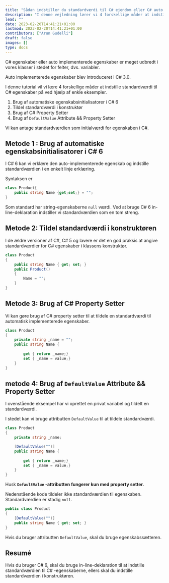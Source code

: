 ```yaml
---
title: "Sådan indstiller du standardværdi til C# ejendom eller C# auto implementeret ejendom"
description: "I denne vejledning lærer vi 4 forskellige måder at indstille standardværdi til C# egenskaber ved hjælp af enkle eksempler"
lead: ""
date: 2023-02-20T14:41:21+01:00
lastmod: 2023-02-20T14:41:21+01:00
contributors: ["Arun Gudelli"]
draft: false
images: []
type: docs
---
```


C# egenskaber eller auto implementerede egenskaber er meget udbredt i vores klasser i stedet for felter, dvs. variabler.  

Auto implementerede egenskaber blev introduceret i C# 3.0.

I denne tutorial vil vi lære 4 forskellige måder at indstille standardværdi til C# egenskaber på ved hjælp af enkle eksempler.

1. Brug af automatiske egenskabsinitialisatorer i C# 6
2. Tildel standardværdi i konstruktør
3. Brug af C# Property Setter
4. Brug af `DefaultValue` Attribute &amp;&amp; Property Setter

Vi kan antage standardværdien som initialværdi for egenskaben i C#.

## Metode 1 : Brug af automatiske egenskabsinitialisatorer i C# 6

I C# 6 kan vi erklære den auto-implementerede egenskab og indstille standardværdien i en enkelt linje erklæring.

Syntaksen er

```csharp
class Product{
    public string Name {get;set;} = "";
}
```
Som standard har string-egenskaberne `null` værdi. Ved at bruge C# 6 in-line-deklaration indstiller vi standardværdien som en tom streng. 

## Metode 2: Tildel standardværdi i konstruktøren

I de ældre versioner af C#, C# 5 og lavere er det en god praksis at angive standardværdier for C# egenskaber i klassens konstruktør.

```csharp
class Product 
{
    public string Name { get; set; }
    public Product()
    {
        Name = "";
    }
}
```

## Metode 3: Brug af C# Property Setter 

Vi kan gøre brug af C# property setter til at tildele en standardværdi til automatisk implementerede egenskaber.

```csharp
class Product 
{
    private string _name = "";
    public string Name { 
        
        get { return _name;}
        set { _name = value;} 
    }
}
```

## metode 4: Brug af `DefaultValue` Attribute &amp;&amp; Property Setter

I ovenstående eksempel har vi oprettet en privat variabel og tildelt en standardværdi. 

I stedet kan vi bruge attributten `DefaultValue` til at tildele standardværdi.

```csharp
class Product 
{
    private string _name;

    [DefaultValue("")]
    public string Name { 
        
        get { return _name;}
        set { _name = value;} 
    }
}
```

Husk **`DefaultValue` -attributten fungerer kun med property setter.** 

Nedenstående kode tildeler ikke standardværdien til egenskaben. Standardværdien er stadig `null`.

```csharp
public class Product
{
    [DefaultValue("")]
    public string Name { get; set; }
}
```
Hvis du bruger attributten `DefaultValue`, skal du bruge egenskabssætteren.


## Resumé

Hvis du bruger C# 6, skal du bruge in-line-deklaration til at indstille standardværdien til C# -egenskaberne, ellers skal du indstille standardværdien i konstruktøren. 








